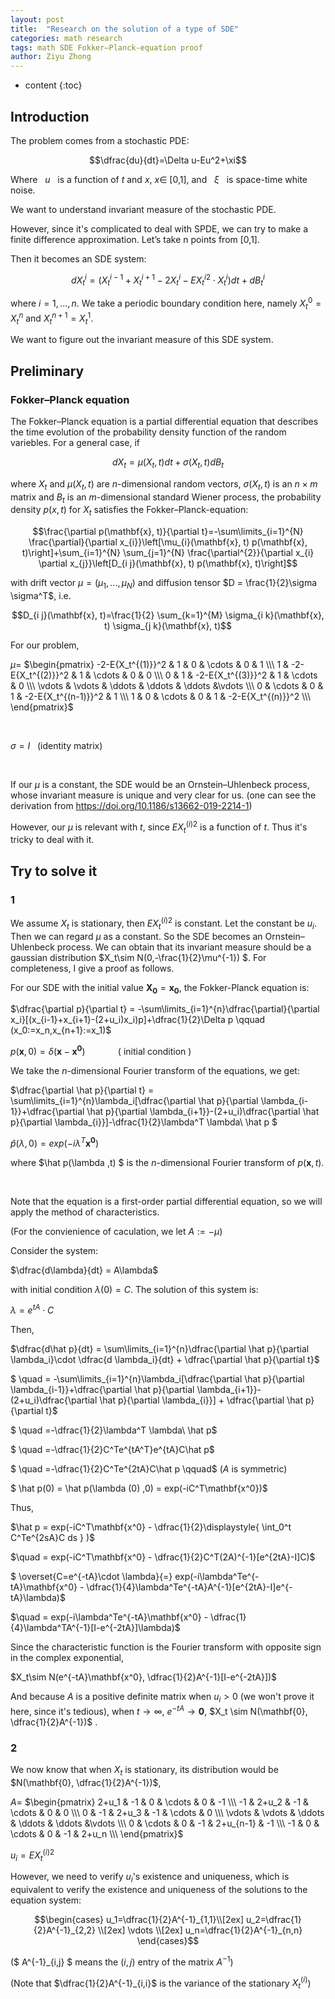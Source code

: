 ```yaml
---
layout: post
title:  "Research on the solution of a type of SDE"
categories: math research
tags: math SDE Fokker–Planck-equation proof
author: Ziyu Zhong
---
```


* content
{:toc}

## Introduction

The problem comes from a stochastic PDE:

$$\dfrac{du}{dt}=\Delta u-Eu^2+\xi$$

Where &nbsp; $u$ &nbsp; is a function of $t$ and $x$, $x\in$ [0,1], and &nbsp; $\xi$ &nbsp; is space-time white noise.

We want to understand invariant measure of the stochastic PDE.

However, since it's complicated to deal with SPDE, we can try to make a finite difference approximation. Let’s take n points from [0,1].

Then it becomes an SDE system:

$$dX_t^i=(X_t^{i-1}+X_t^{i+1}-2X_t^{i}-E{X_t^i}^2\cdot X_t^i)dt+dB_t^i$$

where $i=1,...,n$. We take a periodic boundary condition here, namely $X_t^0=X_t^n$ and $X_t^{n+1}=X_t^1$.

We want to figure out the invariant measure of this SDE system.


## Preliminary

### Fokker–Planck equation

The Fokker–Planck equation is a partial differential equation that describes the time evolution of the probability density function of the random variebles. For a general case, if

$$dX_t=\mu (X_t, t)dt+\sigma (X_t, t) dB_t $$

where $X_t$ and $\mu(X_t,t)$ are $n$-dimensional random vectors, $\sigma (X_t,t)$ is an $n\times m$ matrix and $B_t$ is an $m$-dimensional standard Wiener process, the probability density $p(x,t)$ for $X_t$ satisfies the Fokker–Planck-equation:

$$\frac{\partial p(\mathbf{x}, t)}{\partial t}=-\sum\limits_{i=1}^{N} \frac{\partial}{\partial x_{i}}\left[\mu_{i}(\mathbf{x}, t) p(\mathbf{x}, t)\right]+\sum_{i=1}^{N} \sum_{j=1}^{N} \frac{\partial^{2}}{\partial x_{i} \partial x_{j}}\left[D_{i j}(\mathbf{x}, t) p(\mathbf{x}, t)\right]$$

with drift vector $\mu = (\mu_1,...,\mu_N)$ and diffusion tensor $D = \frac{1}{2}\sigma \sigma^T$, i.e.

$$D_{i j}(\mathbf{x}, t)=\frac{1}{2} \sum_{k=1}^{M} \sigma_{i k}(\mathbf{x}, t) \sigma_{j k}(\mathbf{x}, t)$$

For our problem, 

$\mu =$
$\begin{pmatrix}
-2-E{X_t^{(1)}}^2 & 1 & 0 & \cdots & 0 & 1 \\\ 
1 & -2-E{X_t^{(2)}}^2 & 1 & \cdots & 0 & 0 \\\ 
0 & 1 & -2-E{X_t^{(3)}}^2 & 1 & \cdots & 0 \\\ 
\vdots & \vdots & \ddots & \ddots & \ddots &\vdots \\\ 
0 & \cdots & 0 & 1 & -2-E{X_t^{(n-1)}}^2 & 1 \\\ 
1 & 0 & \cdots & 0 & 1 & -2-E{X_t^{(n)}}^2 \\\ 
\end{pmatrix}$

&nbsp;

$\sigma = I$ &nbsp; (identity matrix)

&nbsp;

If our $\mu$ is a constant, the SDE would be an Ornstein–Uhlenbeck process, whose invariant measure is unique and very clear for us. (one can see the derivation from <https://doi.org/10.1186/s13662-019-2214-1>)

However, our $\mu$ is relevant with $t$, since $E{X_t^{(i)}}^2$ is a function of $t$. Thus it's tricky to deal with it.

## Try to solve it

### 1

We assume $X_t$ is stationary, then $E{X_t^{(i)}}^2$ is constant. Let the constant be $u_i$. Then we can regard $\mu$ as a constant. So the SDE becomes an Ornstein–Uhlenbeck process. We can obtain that its invariant measure should be a gaussian distribution $X_t\sim N(0,-\frac{1}{2}\mu^{-1}) $. For completeness, I give a proof as follows.

For our SDE with the initial value $\mathbf{X_0}=\mathbf{x_0}$, the Fokker-Planck equation is:

$\dfrac{\partial p}{\partial t} = -\sum\limits_{i=1}^{n}\dfrac{\partial}{\partial x_i}[(x_{i-1}+x_{i+1}-(2+u_i)x_i)p]+\dfrac{1}{2}\Delta p \qquad (x_0:=x_n,x_{n+1}:=x_1)$

$p(\mathbf{x},0) = \delta (\mathbf{x}-\mathbf{x^0}) \qquad \quad$ ( initial condition )

We take the $n$-dimensional Fourier transform of the equations, we get:

$\dfrac{\partial \hat p}{\partial t} = \sum\limits_{i=1}^{n}\lambda_i[\dfrac{\partial \hat p}{\partial \lambda_{i-1}}+\dfrac{\partial \hat p}{\partial \lambda_{i+1}}-(2+u_i)\dfrac{\partial \hat p}{\partial \lambda_{i}}]-\dfrac{1}{2}\lambda^T \lambda\ \hat p $

$\hat p(\lambda ,0) = exp(-i\lambda^T\mathbf{x^0})$

where $\hat p(\lambda ,t) $ is the $n$-dimensional Fourier transform of $p(\mathbf{x},t)$.

&nbsp;

Note that the equation is a first-order partial differential equation, so we will apply the method of characteristics.

(For the convienience of caculation, we let $A:=-\mu$)

Consider the system:

$\dfrac{d\lambda}{dt} = A\lambda$

with initial condition $\lambda(0) = C$. The solution of this system is:

$\lambda = e^{tA}\cdot C$

Then,

$\dfrac{d\hat p}{dt} = \sum\limits_{i=1}^{n}\dfrac{\partial \hat p}{\partial \lambda_i}\cdot \dfrac{d \lambda_i}{dt} + \dfrac{\partial \hat p}{\partial t}$

$ \quad = -\sum\limits_{i=1}^{n}\lambda_i[\dfrac{\partial \hat p}{\partial \lambda_{i-1}}+\dfrac{\partial \hat p}{\partial \lambda_{i+1}}-(2+u_i)\dfrac{\partial \hat p}{\partial \lambda_{i}}] + \dfrac{\partial \hat p}{\partial t}$

$ \quad =-\dfrac{1}{2}\lambda^T \lambda\ \hat p$

$ \quad =-\dfrac{1}{2}C^Te^{tA^T}e^{tA}C\hat p$

$ \quad =-\dfrac{1}{2}C^Te^{2tA}C\hat p \qquad$ ($A$ is symmetric)

$ \hat p(0) = \hat p(\lambda (0) ,0) = exp(-iC^T\mathbf{x^0})$

Thus,

$\hat p = exp(-iC^T\mathbf{x^0} - \dfrac{1}{2}\displaystyle{ \int_0^t C^Te^{2sA}C ds }  )$

$\quad = exp(-iC^T\mathbf{x^0} - \dfrac{1}{2}C^T(2A)^{-1}[e^{2tA}-I]C)$

$ \overset{C=e^{-tA}\cdot \lambda}{=} exp(-i\lambda^Te^{-tA}\mathbf{x^0} - \dfrac{1}{4}\lambda^Te^{-tA}A^{-1}[e^{2tA}-I]e^{-tA}\lambda)$

$\quad = exp(-i\lambda^Te^{-tA}\mathbf{x^0} - \dfrac{1}{4}\lambda^TA^{-1}[I-e^{-2tA}]\lambda)$

Since the characteristic function is the Fourier transform with opposite sign in the complex exponential,

$X_t\sim N(e^{-tA}\mathbf{x^0}, \dfrac{1}{2}A^{-1}[I-e^{-2tA}])$

And because $A$ is a positive definite matrix when $u_i>0$ (we won't prove it here, since it's tedious), when $t\to \infty$, $e^{-tA}\to \mathbf{0}$, $X_t \sim N(\mathbf{0}, \dfrac{1}{2}A^{-1})$ .

### 2

We now know that when $X_t$ is stationary, its distribution would be $N(\mathbf{0}, \dfrac{1}{2}A^{-1})$, 

$A =$
$\begin{pmatrix}
2+u_1 & -1 & 0 & \cdots & 0 & -1 \\\ 
-1 & 2+u_2 & -1 & \cdots & 0 & 0 \\\ 
0 & -1 & 2+u_3 & -1 & \cdots & 0 \\\ 
\vdots & \vdots & \ddots & \ddots & \ddots &\vdots \\\ 
0 & \cdots & 0 & -1 & 2+u_{n-1} & -1 \\\ 
-1 & 0 & \cdots & 0 & -1 & 2+u_n \\\ 
\end{pmatrix}$

$u_i = E{X_t^{(i)}}^2$

However, we need to verify $u_i$'s existence and uniqueness, which is equivalent to verify the existence and uniqueness of the solutions to the equation system:

$$\begin{cases}
u_1=\dfrac{1}{2}A^{-1}_{1,1}\\[2ex]
u_2=\dfrac{1}{2}A^{-1}_{2,2} \\[2ex]
\vdots \\[2ex]
u_n=\dfrac{1}{2}A^{-1}_{n,n} 
\end{cases}$$

($ A^{-1}_{i,j} $ means the $(i,j)$ entry of the matrix $A^{-1}$)

(Note that $\dfrac{1}{2}A^{-1}_{i,i}$ is the variance of the stationary $X_t^{(i)}$)

